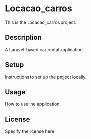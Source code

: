 # Locacao_carros

This is the Locacao_carros project. 

## Description

A Laravel-based car rental application.

## Setup

Instructions to set up the project locally.

## Usage

How to use the application.

## License

Specify the license here.
